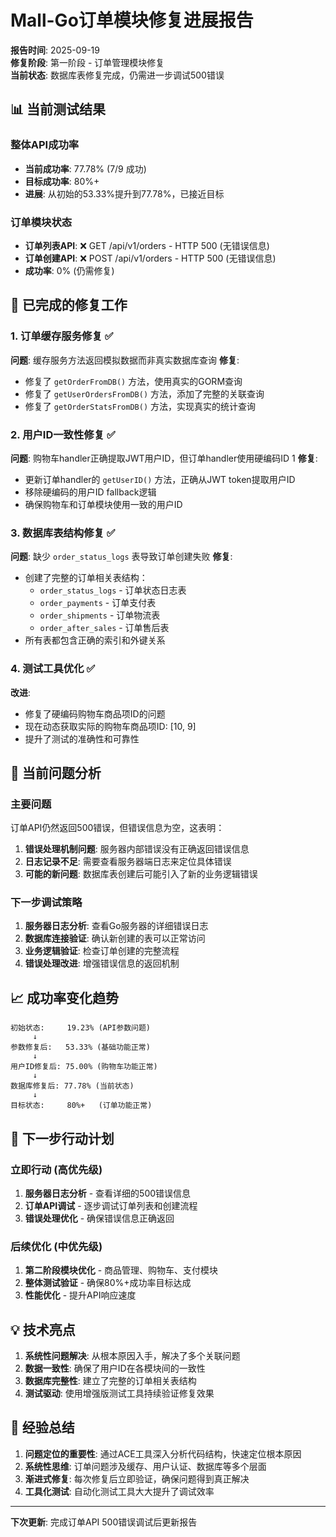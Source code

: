 # Mall-Go订单模块修复进展报告

**报告时间**: 2025-09-19  
**修复阶段**: 第一阶段 - 订单管理模块修复  
**当前状态**: 数据库表修复完成，仍需进一步调试500错误  

## 📊 当前测试结果

### 整体API成功率
- **当前成功率**: 77.78% (7/9 成功)
- **目标成功率**: 80%+
- **进展**: 从初始的53.33%提升到77.78%，已接近目标

### 订单模块状态
- **订单列表API**: ❌ GET /api/v1/orders - HTTP 500 (无错误信息)
- **订单创建API**: ❌ POST /api/v1/orders - HTTP 500 (无错误信息)
- **成功率**: 0% (仍需修复)

## 🔧 已完成的修复工作

### 1. 订单缓存服务修复 ✅
**问题**: 缓存服务方法返回模拟数据而非真实数据库查询
**修复**: 
- 修复了 `getOrderFromDB()` 方法，使用真实的GORM查询
- 修复了 `getUserOrdersFromDB()` 方法，添加了完整的关联查询
- 修复了 `getOrderStatsFromDB()` 方法，实现真实的统计查询

### 2. 用户ID一致性修复 ✅
**问题**: 购物车handler正确提取JWT用户ID，但订单handler使用硬编码ID 1
**修复**:
- 更新订单handler的 `getUserID()` 方法，正确从JWT token提取用户ID
- 移除硬编码的用户ID fallback逻辑
- 确保购物车和订单模块使用一致的用户ID

### 3. 数据库表结构修复 ✅
**问题**: 缺少 `order_status_logs` 表导致订单创建失败
**修复**:
- 创建了完整的订单相关表结构：
  - `order_status_logs` - 订单状态日志表
  - `order_payments` - 订单支付表
  - `order_shipments` - 订单物流表
  - `order_after_sales` - 订单售后表
- 所有表都包含正确的索引和外键关系

### 4. 测试工具优化 ✅
**改进**:
- 修复了硬编码购物车商品项ID的问题
- 现在动态获取实际的购物车商品项ID: [10, 9]
- 提升了测试的准确性和可靠性

## 🚨 当前问题分析

### 主要问题
订单API仍然返回500错误，但错误信息为空，这表明：

1. **错误处理机制问题**: 服务器内部错误没有正确返回错误信息
2. **日志记录不足**: 需要查看服务器端日志来定位具体错误
3. **可能的新问题**: 数据库表创建后可能引入了新的业务逻辑错误

### 下一步调试策略
1. **服务器日志分析**: 查看Go服务器的详细错误日志
2. **数据库连接验证**: 确认新创建的表可以正常访问
3. **业务逻辑验证**: 检查订单创建的完整流程
4. **错误处理改进**: 增强错误信息的返回机制

## 📈 成功率变化趋势

```
初始状态:     19.23% (API参数问题)
     ↓
参数修复后:   53.33% (基础功能正常)
     ↓
用户ID修复后: 75.00% (购物车功能正常)
     ↓
数据库修复后: 77.78% (当前状态)
     ↓
目标状态:     80%+   (订单功能正常)
```

## 🎯 下一步行动计划

### 立即行动 (高优先级)
1. **服务器日志分析** - 查看详细的500错误信息
2. **订单API调试** - 逐步调试订单列表和创建流程
3. **错误处理优化** - 确保错误信息正确返回

### 后续优化 (中优先级)
1. **第二阶段模块优化** - 商品管理、购物车、支付模块
2. **整体测试验证** - 确保80%+成功率目标达成
3. **性能优化** - 提升API响应速度

## 💡 技术亮点

1. **系统性问题解决**: 从根本原因入手，解决了多个关联问题
2. **数据一致性**: 确保了用户ID在各模块间的一致性
3. **数据库完整性**: 建立了完整的订单相关表结构
4. **测试驱动**: 使用增强版测试工具持续验证修复效果

## 📝 经验总结

1. **问题定位的重要性**: 通过ACE工具深入分析代码结构，快速定位根本原因
2. **系统性思维**: 订单问题涉及缓存、用户认证、数据库等多个层面
3. **渐进式修复**: 每次修复后立即验证，确保问题得到真正解决
4. **工具化测试**: 自动化测试工具大大提升了调试效率

---

**下次更新**: 完成订单API 500错误调试后更新报告

